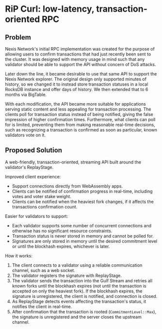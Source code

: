 # RiP Curl: low-latency, transaction-oriented RPC

## Problem

Nexis Network's initial RPC implementation was created for the purpose of allowing
users to confirm transactions that had just recently been sent to the cluster.
It was designed with memory usage in mind such that any validator should be
able to support the API without concern of DoS attacks.

Later down the line, it became desirable to use that same API to support the
Nexis Network explorer. The original design only supported minutes of history, so we
changed it to instead store transaction statuses in a local RocksDB instance
and offer days of history. We then extended that to 6 months via BigTable.

With each modification, the API became more suitable for applications serving
static content and less appealing for transaction processing. The clients poll
for transaction status instead of being notified, giving the false impression
of higher confirmation times. Furthermore, what clients can poll for is
limited, preventing them from making reasonable real-time decisions, such as
recognizing a transaction is confirmed as soon as particular, known
validators vote on it.

## Proposed Solution

A web-friendly, transaction-oriented, streaming API built around the
validator's ReplayStage.

Improved client experience:

- Support connections directly from WebAssembly apps.
- Clients can be notified of confirmation progress in real-time, including votes
  and voter stake weight.
- Clients can be notified when the heaviest fork changes, if it affects the
  transactions confirmation count.

Easier for validators to support:

- Each validator supports some number of concurrent connections and otherwise
  has no significant resource constraints.
- Transaction status is never stored in memory and cannot be polled for.
- Signatures are only stored in memory until the desired commitment level or
  until the blockhash expires, whichever is later.

How it works:

1. The client connects to a validator using a reliable communication channel,
   such as a web socket.
2. The validator registers the signature with ReplayStage.
3. The validator sends the transaction into the Gulf Stream and retries all
   known forks until the blockhash expires (not until the transaction is
   accepted on only the heaviest fork). If the blockhash expires, the
   signature is unregistered, the client is notified, and connection is closed.
4. As ReplayStage detects events affecting the transaction's status, it
   notifies the client in real-time.
5. After confirmation that the transaction is rooted (`CommitmentLevel::Max`),
   the signature is unregistered and the server closes the upstream channel.
